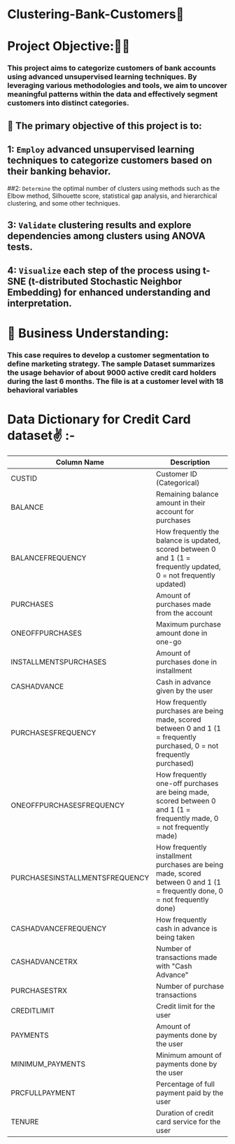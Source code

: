 # Clustering-Bank-Customers🎉

# Project Objective:🐱‍🏍

### This project aims to categorize customers of bank accounts using advanced unsupervised learning techniques. By leveraging various methodologies and tools, we aim to uncover meaningful patterns within the data and effectively segment customers into distinct categories.
 ## 🤳 The primary objective of this project is to:
 ## 1: `Employ` advanced unsupervised learning techniques to categorize customers based on their banking behavior.
 ##2: `Determine` the optimal number of clusters using methods such as the Elbow method, Silhouette score, statistical gap analysis, and hierarchical clustering, and some other techniques.
## 3: `Validate` clustering results and explore dependencies among clusters using ANOVA tests.
## 4: `Visualize` each step of the process using t-SNE (t-distributed Stochastic Neighbor Embedding) for enhanced understanding and interpretation.

# 🌟 Business Understanding:
### This case requires to develop a customer segmentation to define marketing strategy. The sample Dataset summarizes the usage behavior of about 9000 active credit card holders during the last 6 months. The file is at a customer level with 18 behavioral variables

# Data Dictionary for Credit Card dataset✌ :-


| Column Name                     | Description                                                                                                               |
|---------------------------------|---------------------------------------------------------------------------------------------------------------------------|
| CUSTID                          | Customer ID (Categorical)                                                                                                |
| BALANCE                         | Remaining balance amount in their account for purchases                                                                   |
| BALANCEFREQUENCY               | How frequently the balance is updated, scored between 0 and 1 (1 = frequently updated, 0 = not frequently updated)      |
| PURCHASES                       | Amount of purchases made from the account                                                                                 |
| ONEOFFPURCHASES                 | Maximum purchase amount done in one-go                                                                                    |
| INSTALLMENTSPURCHASES           | Amount of purchases done in installment                                                                                   |
| CASHADVANCE                     | Cash in advance given by the user                                                                                         |
| PURCHASESFREQUENCY              | How frequently purchases are being made, scored between 0 and 1 (1 = frequently purchased, 0 = not frequently purchased)|
| ONEOFFPURCHASESFREQUENCY        | How frequently one-off purchases are being made, scored between 0 and 1 (1 = frequently made, 0 = not frequently made)   |
| PURCHASESINSTALLMENTSFREQUENCY  | How frequently installment purchases are being made, scored between 0 and 1 (1 = frequently done, 0 = not frequently done)|
| CASHADVANCEFREQUENCY            | How frequently cash in advance is being taken                                                                             |
| CASHADVANCETRX                  | Number of transactions made with "Cash Advance"                                                                           |
| PURCHASESTRX                    | Number of purchase transactions                                                                                           |
| CREDITLIMIT                     | Credit limit for the user                                                                                                 |
| PAYMENTS                        | Amount of payments done by the user                                                                                       |
| MINIMUM_PAYMENTS                | Minimum amount of payments done by the user                                                                               |
| PRCFULLPAYMENT                  | Percentage of full payment paid by the user                                                                               |
| TENURE                          | Duration of credit card service for the user                                                                              |
